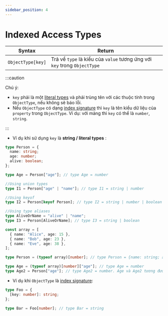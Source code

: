 ```yaml
---
sidebar_position: 4
---
```


# Indexed Access Types

| Syntax            | Return                                                                   |
| ----------------- | ------------------------------------------------------------------------ |
| `ObjectType[key]` | Trả về `type` là kiểu của `value` tương ứng với `key` trong `ObjectType` |

:::caution

Chú ý:

- `key` phải là một [literal types](../types/literal-types) và phải trùng tên với các thuộc tính trong `ObjectType`, nếu không sẽ báo lỗi.
- Nếu `ObjectType` có dạng [index signature](../index-signatures) thì `key` là tên kiểu dữ liệu của `property` trong `ObjectType`. Ví dụ: với mảng thì `key` có thể là `number`, `string`.

:::

- Ví dụ khi sử dụng `key` là **string / literal types** :

```ts
type Person = {
  name: string;
  age: number;
  alive: boolean;
};

type Age = Person["age"]; // type Age = number

//Using union types
type I1 = Person["age" | "name"]; // type I1 = string | number

//Using keyof
type I2 = Person[keyof Person]; // type I2 = string | number | boolean

//Using type aliases
type AliveOrName = "alive" | "name";
type I3 = Person[AliveOrName]; // type I3 = string | boolean
```

```ts
const array = [
  { name: "Alice", age: 15 },
  { name: "Bob", age: 23 },
  { name: "Eve", age: 38 },
];

type Person = (typeof array)[number]; // type Person = {name: string; age: number}

type Age = (typeof array)[number]["age"]; // type Age = number
type Age2 = Person["age"]; // type Age2 = number. Age và Age2 tương đương nhau
```

- Ví dụ khi `ObjectType` là [index signature](../index-signatures):

```ts
type Foo = {
  [key: number]: string;
};

type Bar = Foo[number]; // type Bar = string
```
